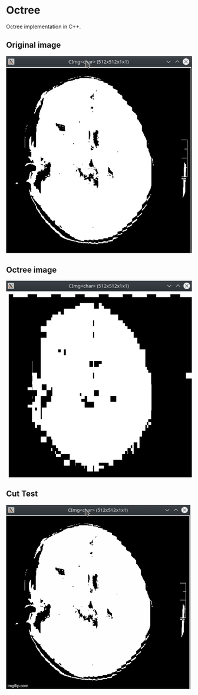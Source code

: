 # Octree
Octree implementation in C++.

## Original image
![](images/original_image.png)

## Octree image
![](images/octree_image.png)

## Cut Test
![](images/cut.gif)
